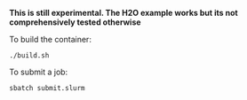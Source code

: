 **This is still experimental. The H2O example works but its not comprehensively tested otherwise**

To build the container:

```
./build.sh
```

To submit a job:
```
sbatch submit.slurm
